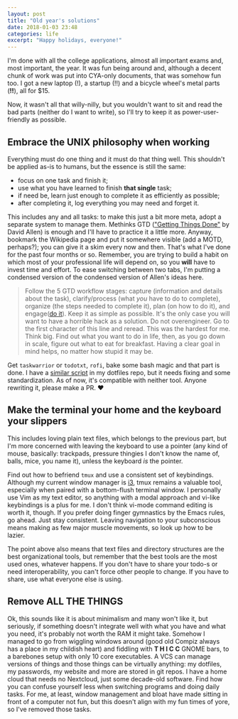 ```yaml
---
layout: post
title: "Old year's solutions"
date: 2018-01-03 23:48
categories: life
excerpt: "Happy holidays, everyone!"
---
```


I'm done with all the college applications, almost all important exams and, most important, the year. It was fun being around and, although a decent chunk of work was put into CYA-only documents, that was somehow fun too. I got a new laptop (!), a startup (!!) and a bicycle wheel's metal parts (<b>!!</b>), all for $15.

Now, it wasn't all that willy-nilly, but you wouldn't want to sit and read the bad parts (neither do I want to write), so I'll try to keep it as power-user-friendly as possible.

## Embrace the UNIX philosophy when working

Everything must do one thing and it must do that thing well. This shouldn't be applied as-is to humans, but the essence is still the same:

 * focus on one task and finish it;
 * use what you have learned to finish **that single** task;
 * if need be, learn just enough to complete it as efficiently as possible;
 * after completing it, log everything you may need and forget it.

This includes any and all tasks: to make this just a bit more meta, adopt a separate system to manage them. Methinks GTD (["Getting Things Done"] by David Allen) is enough and I'll have to practice it a little more. Anyway, bookmark the Wikipedia page and put it somewhere visible (add a MOTD, perhaps?); you can give it a skim every now and then. That's  what I've done for the past four months or so.  Remember, you are trying to build a habit on which most of your professional life will depend on, so you **will** have to invest time and effort. To ease switching between two tabs, I'm putting a condensed version of the condensed version of Allen's ideas here.

> Follow the 5 GTD workflow stages: capture (information and details about the task), clarify/process (what *you* have to do to complete), organize (the steps needed to complete it), plan (on how to do it), and engage([do it]).
> Keep it as simple as possible. It's the only case you will want to have a horrible hack as a solution.
> Do not overengineer. Go to the first character of this line and reread. This was the hardest for me.
> Think big. Find out what you want to do in life, then, as you go down in scale, figure out what to eat for breakfast.
> Having a clear goal in mind helps, no matter how stupid it may be.

Get `taskwarrior` or `todotxt`, `rofi`, bake some bash magic and that part is done. I have a [similar script] in my dotfiles repo, but it needs fixing and some standardization. As of now, it's compatible with neither tool. Anyone rewriting it, please make a PR. :heart:


## Make the terminal your home and the keyboard your slippers

This includes loving plain text files, which belongs to the previous part, but I'm more concerned with leaving the keyboard to use a pointer (any kind of mouse, basically: trackpads, pressure thingies I don't know the name of, balls, mice, you name it), unless the keyboard *is* the pointer.

Find out how to befriend `tmux` and use a consistent set of keybindings. Although my current window manager is [i3], tmux remains a valuable tool, especially when paired with a bottom-flush terminal window. I personally use Vim as my text editor, so anything with a modal approach and vi-like keybindings is a plus for me. I don't think vi-mode command editing is worth it, though. If you prefer doing finger gymnastics by the Emacs rules, go ahead. Just stay consistent. Leaving navigation to your subconscious means making as few major muscle movements, so look up how to be lazier.

The point above also means that text files and directory structures are the best organizational tools, but remember that the best tools are the most used ones, whatever happens. If you don't have to share your todo-s or need interoperability, you can't force other people to change. If you have to share, use what everyone else is using.

## Remove ALL THE THINGS

Ok, this sounds like it is about minimalism and many won't like it, but seriously, if something doesn't integrate well with what you have and what you need, it's probably not worth the RAM it might take. Somehow I managed to go from wiggling windows around (good old Compiz always has a place in my childish heart) and fiddling with  **T H I C C** GNOME bars, to a barebones setup with only 10 core executables. A VCS can manage versions of things and those things can be virtually anything: my dotfiles, my passwords, my website and more are stored in git repos. I have a home cloud that needs no Nextcloud, just some decade-old software. Find how you can confuse yourself less when switching programs and doing daily tasks. For me, at least, window management and bloat have made sitting in front of a computer not fun, but this doesn't align with my fun times of yore, so I've removed those tasks.

["Getting Things Done"]: https://en.wikipedia.org/Getting_Things_Done
[do it]: http://listenonrepeat.com/?v=lCscYsICvoA#Palpatine_Do_It_(10_Hour_Loop)
[similar script]: https://github.com/alter2000/.dots/tree/master/bin/dofi
[i3]: https://i3wm.org
